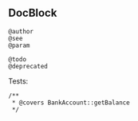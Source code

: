 DocBlock
-

````
@author
@see
@param

@todo
@deprecated
````

Tests:

````
/**
 * @covers BankAccount::getBalance
 */
````

